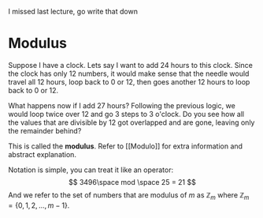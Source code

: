 I missed last lecture, go write that down
# Modulus
Suppose I have a clock. Lets say I want to add 24 hours to this clock. Since the clock has only 12 numbers, it would make sense that the needle would travel all 12 hours, loop back to 0 or 12, then goes another 12 hours to loop back to 0 or 12. 

What happens now if I add 27 hours? Following the previous logic, we would loop twice over 12 and go 3 steps to 3 o'clock. Do you see how all the values that are divisible by 12 got overlapped and are gone, leaving only the remainder behind?

This is called the **modulus**. Refer to [[Modulo]] for extra information and abstract explanation.

Notation is simple, you can treat it like an operator:
$$
3496\space mod \space 25 = 21
$$
And we refer to the set of numbers that are modulus of $m$ as $\mathbb{Z}_{m}$ where $\mathbb{Z}_{m} = \{0, 1, 2,...,m-1\}$.



